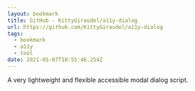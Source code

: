 ```yaml
---
layout: bookmark
title: GitHub - KittyGiraudel/a11y-dialog
url: https://github.com/KittyGiraudel/a11y-dialog
tags:
  - bookmark
  - a11y
  - tool
date: 2021-05-07T10:55:46.254Z
---
```

A very lightweight and flexible accessible modal dialog script. 